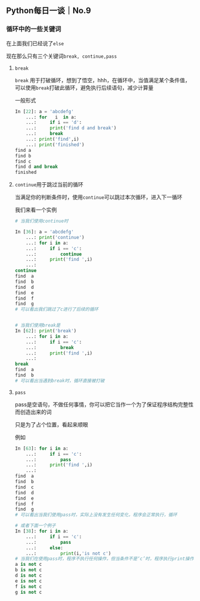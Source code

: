 ## Python每日一谈｜No.9

### 循环中的一些关键词

在上面我们已经说了`else`

现在那么只有三个关键词`break, continue,pass`

1. `break`

   `break` 用于打破循环，想到了悟空，hhh，在循环中，当值满足某个条件值，可以使用`break`打破此循环，避免执行后续语句，减少计算量

   一般形式

   ```python
   In [22]: a = 'abcdefg'
       ...: for   i  in a:
       ...: 	if i == 'd':
       ...:		print('find d and break')
       ...:		break
       ...:	print('find',i)
       ...: print('finished')
   find a
   find b
   find c
   find d and break
   finished
   ```

   

2. `continue`用于跳过当前的循环

   当满足你的判断条件时，使用`continue`可以跳过本次循环，进入下一循环

   我们来看一个实例

   ```python
   # 当我们使用continue时
   
   In [36]: a = 'abcdefg' 
       ...: print('continue') 
       ...: for i in a: 
       ...:     if i == 'c': 
       ...:         continue 
       ...:     print('find ',i) 
       ...:                                                                                                                                                   
   continue
   find  a
   find  b
   find  d
   find  e
   find  f
   find  g
   # 可以看出我们跳过了c进行了后续的循环
   
   
   # 当我们使用break是
   In [62]: print('break')
       ...: for i in a:
       ...:     if i == 'c':
       ...:         break
       ...:     print('find ',i)
       ...:
   break
   find  a
   find  b
   # 可以看出当遇到break时，循环直接被打破
   
   ```

   

   

3. `pass`

   pass是空语句，不做任何事情，你可以把它当作一个为了保证程序结构完整性而创造出来的词

   只是为了占个位置，看起来顺眼

   例如

   ```python
   In [63]: for i in a:
       ...:     if i == 'c':
       ...:         pass
       ...:     print('find ',i)
       ...:
   find  a
   find  b
   find  c
   find  d
   find  e
   find  f
   find  g
   # 可以看出当我们使用pass时，实际上没有发生任何变化，程序会正常执行，循环
   
   # 或者下面一个例子
   In [38]: for i in a: 
       ...:     if i == 'c': 
       ...:         pass 
       ...:     else: 
       ...:         print(i,'is not c') 
   # 当我们在使用pass时，程序不执行任何操作，但当条件不是‘c’时，程序执行print操作                                                                                                                                               
   a is not c
   b is not c
   d is not c
   e is not c
   f is not c
   g is not c
   ```

   

